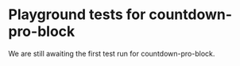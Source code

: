 # Playground tests for countdown-pro-block
We are still awaiting the first test run for countdown-pro-block.
